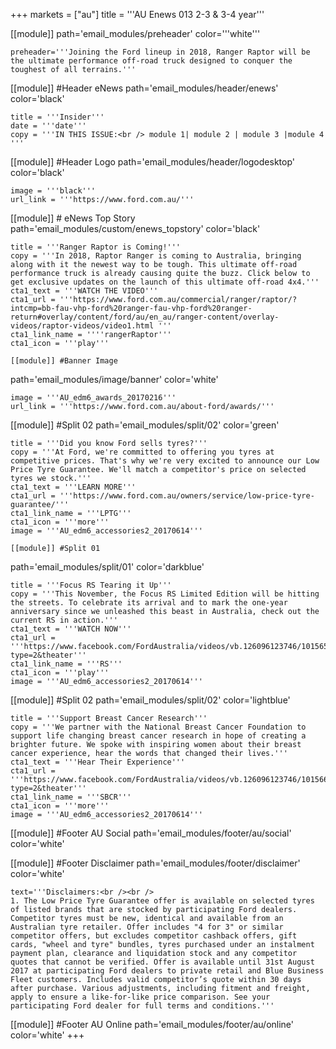 +++
markets = ["au"]
title = '''AU Enews 013 2-3 & 3-4 year'''

[[module]]
path='email_modules/preheader'
color='''white'''

	preheader='''Joining the Ford lineup in 2018, Ranger Raptor will be the ultimate performance off-road truck designed to conquer the toughest of all terrains.'''

[[module]] #Header eNews
path='email_modules/header/enews'
color='black'

	title = '''Insider'''
	date = '''date'''
	copy = '''IN THIS ISSUE:<br /> module 1| module 2 | module 3 |module 4 '''

[[module]] #Header Logo
path='email_modules/header/logodesktop'
color='black'

	image = '''black'''
	url_link = '''https://www.ford.com.au/'''

[[module]] # eNews Top Story
path='email_modules/custom/enews_topstory'
color='black'

	title = '''Ranger Raptor is Coming!'''
	copy = '''In 2018, Raptor Ranger is coming to Australia, bringing along with it the newest way to be tough. This ultimate off-road performance truck is already causing quite the buzz. Click below to get exclusive updates on the launch of this ultimate off-road 4x4.'''
	cta1_text = '''WATCH THE VIDEO'''
	cta1_url = '''https://www.ford.com.au/commercial/ranger/raptor/?intcmp=bb-fau-vhp-ford%20ranger-fau-vhp-ford%20ranger-return#overlay/content/ford/au/en_au/ranger-content/overlay-videos/raptor-videos/video1.html '''
	cta1_link_name = ''''rangerRaptor'''
	cta1_icon = '''play'''

	[[module]] #Banner Image
path='email_modules/image/banner'
color='white'

	image = '''AU_edm6_awards_20170216'''
	url_link = '''https://www.ford.com.au/about-ford/awards/'''

[[module]] #Split 02
path='email_modules/split/02'
color='green'

	title = '''Did you know Ford sells tyres?'''
	copy = '''At Ford, we're committed to offering you tyres at competitive prices. That's why we're very excited to announce our Low Price Tyre Guarantee. We'll match a competitor's price on selected tyres we stock.'''
	cta1_text = '''LEARN MORE'''
	cta1_url = '''https://www.ford.com.au/owners/service/low-price-tyre-guarantee/'''
	cta1_link_name = '''LPTG'''
	cta1_icon = '''more'''
	image = '''AU_edm6_accessories2_20170614'''

	[[module]] #Split 01
path='email_modules/split/01'
color='darkblue'

	title = '''Focus RS Tearing it Up'''
	copy = '''This November, the Focus RS Limited Edition will be hitting the streets. To celebrate its arrival and to mark the one-year anniversary since we unleashed this beast in Australia, check out the current RS in action.'''
	cta1_text = '''WATCH NOW'''
	cta1_url = '''https://www.facebook.com/FordAustralia/videos/vb.126096123746/10156519835473747/?type=2&theater'''
	cta1_link_name = '''RS'''
	cta1_icon = '''play'''
	image = '''AU_edm6_accessories2_20170614'''


[[module]] #Split 02
path='email_modules/split/02'
color='lightblue'

    title = '''Support Breast Cancer Research'''
	copy = '''We partner with the National Breast Cancer Foundation to support life changing breast cancer research in hope of creating a brighter future. We spoke with inspiring women about their breast cancer experience, hear the words that changed their lives.'''
	cta1_text = '''Hear Their Experience'''
	cta1_url = '''https://www.facebook.com/FordAustralia/videos/vb.126096123746/10156683020833747/?type=2&theater'''
	cta1_link_name = '''SBCR'''
	cta1_icon = '''more'''
	image = '''AU_edm6_accessories2_20170614'''



[[module]] #Footer AU Social
path='email_modules/footer/au/social'
color='white'

[[module]] #Footer Disclaimer
path='email_modules/footer/disclaimer'
color='white'

	text='''Disclaimers:<br /><br />
	1. The Low Price Tyre Guarantee offer is available on selected tyres of listed brands that are stocked by participating Ford dealers. Competitor tyres must be new, identical and available from an Australian tyre retailer. Offer includes "4 for 3" or similar competitor offers, but excludes competitor cashback offers, gift cards, "wheel and tyre" bundles, tyres purchased under an instalment payment plan, clearance and liquidation stock and any competitor quotes that cannot be verified. Offer is available until 31st August 2017 at participating Ford dealers to private retail and Blue Business Fleet customers. Includes valid competitor’s quote within 30 days after purchase. Various adjustments, including fitment and freight, apply to ensure a like-for-like price comparison. See your participating Ford dealer for full terms and conditions.'''


[[module]] #Footer AU Online
path='email_modules/footer/au/online'
color='white'
+++ 
